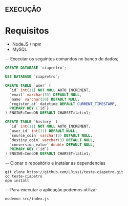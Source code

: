 ## EXECUÇÂO

# Requisitos

* NodeJS / npm
* MySQL

 -- Executar os seguintes comandos no banco de dados;
```sql
CREATE DATABASE `ciapretro`;

USE DATABASE `ciapretro`;

CREATE TABLE `user` (
  `id` int(11) NOT NULL AUTO_INCREMENT,
  `email` varchar(50) DEFAULT NULL,
  `name` varchar(50) DEFAULT NULL,
  `register_at` datetime DEFAULT CURRENT_TIMESTAMP,
  PRIMARY KEY (`id`)
) ENGINE=InnoDB DEFAULT CHARSET=latin1;

CREATE TABLE `history` (
  `id` int(11) NOT NULL AUTO_INCREMENT,
  `user_id` int(11) DEFAULT NULL,
  `source_coin` varchar(3) DEFAULT NULL,
  `destiny_coin` varchar(3) DEFAULT NULL,
  `conversion_value` double DEFAULT NULL,
  PRIMARY KEY (`id`)
) ENGINE=InnoDB DEFAULT CHARSET=latin1;

```

-- Clonar o repositório e instalar as dependencias
```
git clone https://github.com/LRissi/teste-ciapetro.git
cd teste-ciapetro
npm install
```

-- Para executar a aplicação podemos utilizar
```
nodemon src/index.js
```